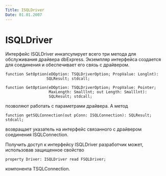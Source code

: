 ```yaml
---
Title: ISQLDriver
Date: 01.01.2007
---
```



ISQLDriver
==========

Интерфейс ISQLDriver инкапсулирует всего три метода для обслуживания
драйвера dbExpress. Экземпляр интерфейса создается для соединения и
обеспечивает его связь с драйвером.

    function SetOption(eDOption: TSQLDriverOption; PropValue: Longlnt):
                      SQLResult; stdcall;

    function GetOption(eDOption: TSQLDriverOption; PropValue: Pointer;
                       MaxLength: Smalllnt; out Length: Smalllnt):
                       SQLResult; stdcall;

позволяют работать с параметрами драйвера. А метод

    function getSQLConnection(out pConn: ISQLConnection): SQLResult; stdcall;

возвращает указатель на интерфейс связанного с драйвером соединения
ISQLConnection.

Получить доступ к интерфейсу ISQLDriver разработчик может, использовав
защищенное свойство

    property Driver: ISQLDriver read FSQLDriver;

компонента TSQLConnection.

